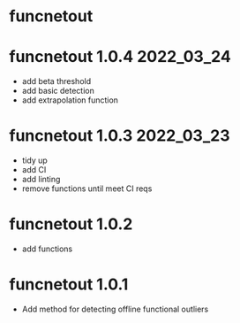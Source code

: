 # funcnetout

# funcnetout 1.0.4 2022_03_24

* add beta threshold
* add basic detection
* add extrapolation function

# funcnetout 1.0.3 2022_03_23

* tidy up
* add CI
* add linting
* remove functions until meet CI reqs

# funcnetout 1.0.2 

* add functions

# funcnetout 1.0.1 

* Add method for detecting offline functional outliers



